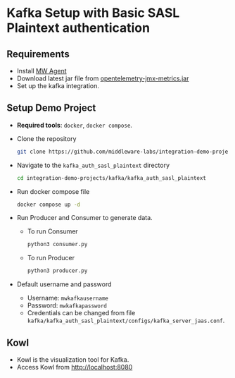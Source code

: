 # Kafka Setup with Basic SASL Plaintext authentication

## Requirements

- Install [MW Agent](https://app.middleware.io/installation#infrastructures/ubuntu)
- Download latest jar file from [opentelemetry-jmx-metrics.jar](https://github.com/open-telemetry/opentelemetry-java-contrib/releases)
- Set up the kafka integration.

## Setup Demo Project

- **Required tools**: `docker`, `docker compose`.
- Clone the repository
  ```bash
  git clone https://github.com/middleware-labs/integration-demo-projects.git
  ```
- Navigate to the `kafka_auth_sasl_plaintext` directory
  ```bash
  cd integration-demo-projects/kafka/kafka_auth_sasl_plaintext
  ```
- Run docker compose file
  ```bash
  docker compose up -d
  ```
- Run Producer and Consumer to generate data.
  - To run Consumer
    ```bash
    python3 consumer.py
    ```
  - To run Producer
    ```bash
    python3 producer.py
    ```

- Default username and password 
  - Username: `mwkafkausername`
  - Password: `mwkafkapassword`
  - Credentials can be changed from file `kafka/kafka_auth_sasl_plaintext/configs/kafka_server_jaas.conf`.

## Kowl

- Kowl is the visualization tool for Kafka.
- Access Kowl from [http://localhost:8080](http://localhost:8080)
